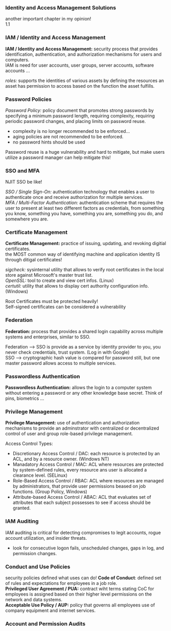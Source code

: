 ### Identity and Access Management Solutions ###
another important chapter in my opinion! <br>
1.1
### IAM / Identity and Access Management ###
__IAM / Identity and Access Management:__ security process that provides identification, authentication, and authorization mechanisms for users and computers. <br>
IAM is need for user accounts, user groups, server accounts, software accounts ... <br>

_roles:_ supports the identities of various assets by defining the resources an asset has permission to access based on the function the asset fulfills. <br>

### Password Policies ###
_Password Policy:_ policy document that promotes strong passwords by specifying a minimum password length, requiring complexity, requiring periodic password changes, and placing limits on password reuse. <br>
- complexity is no longer recommended to be enforced...
- aging policies are not recommended to be enforced.
- no password hints should be used

Password reuse is a huge vulnerability and hard to mitigate, but make users utilize a password manager can help mitigate this! <br>

### SSO and MFA ###
NJIT SSO be like!<BR>

_SSO / Single Sign-On:_ authentication technology that enables a user to authenticate once and receive authorization for multiple services. <br>
_MFA / Multi-Factor Authentication:_ authentication scheme that requires the user to present at least two different factors as credentials, from something you know, something you have, something you are, something you do, and somewhere you are. <br>

### Certificate Management ###
__Certificate Management:__ practice of issuing, updating, and revoking digitial certificates. <br>
the MOST common way of identifying machine and application identity IS through ditigal certificates! <br>

_sigcheck:_ sysinternal utility that allows to verify root certificates in the local store against Microsoft's master trust list. <br>
_OpenSSL:_ tool to create and view cert infos. (Linux) <br>
_certutil:_ utility that allows to display cert authority configuration info. (Windows) <br>

Root Certificates must be protected heavily! <br>
Self-signed certificates can be considered a vulnerability <br>

### Federation ###
__Federation:__ process that provides a shared login capability across multiple systems and enterprises, similar to SSO. <br>

Federation --> SSO is provide as a service by identity provider to you, you never check credentials, trust system. (Log in with Google) <br>
SSO --> cryptographic hash value is compared for password still, but one master password allows access to multiple services. <br>

### Passwordless Authentication ###
__Passwordless Authentication:__ allows the login to a computer system without entering a password or any other knowledge base secret. Think of pins, biometrics ... <br>

### Privilege Management ###
__Privilege Management:__ use of authentication and authorization mechanisms to provide an adminstrator with centralized or decentralized control of user and group role-based privilege management. <br>

Access Control Types: <br>
- Discretionary Access Control / DAC: each resource is protected by an ACL, and by a resource owner. (Windows NT) <br>
- Manadatory Access Control / MAC: ACL where resources are protected by system-defined rules, every resource ans user is allocated a clearance level. (SELinux) <br>
- Role-Based Access Control / RBAC: ACL where resources are managed by administrators, that provide user permissions beased on job functions. (Group Policy, Windows) <br>
- Attribute-based Access Control / ABAC: ACL that evaluates set of attributes that each subject possesses to see if access should be granted. <br>

### IAM Auditing ###
IAM auditing is critical for detecting compromises to legit accounts, rogue account utilization, and insider threats. <br>
- look for consecutive logon fails, unscheduled changes, gaps in log, and permission changes.

### Conduct and Use Policies ###
security policies defined what uses can do!
__Code of Conduct__: defined set of rules and expectations for employees in a job role. <br>
__Privileged User Agreement / PUA:__ contract wiht terms stating CoC for employees is assigned based on their higher level permissions on the network and data systems. <br>
__Acceptable Use Policy / AUP:__ policy that governs all employees use of company equipment and internet services. <br>

### Account and Permission Audits ###
